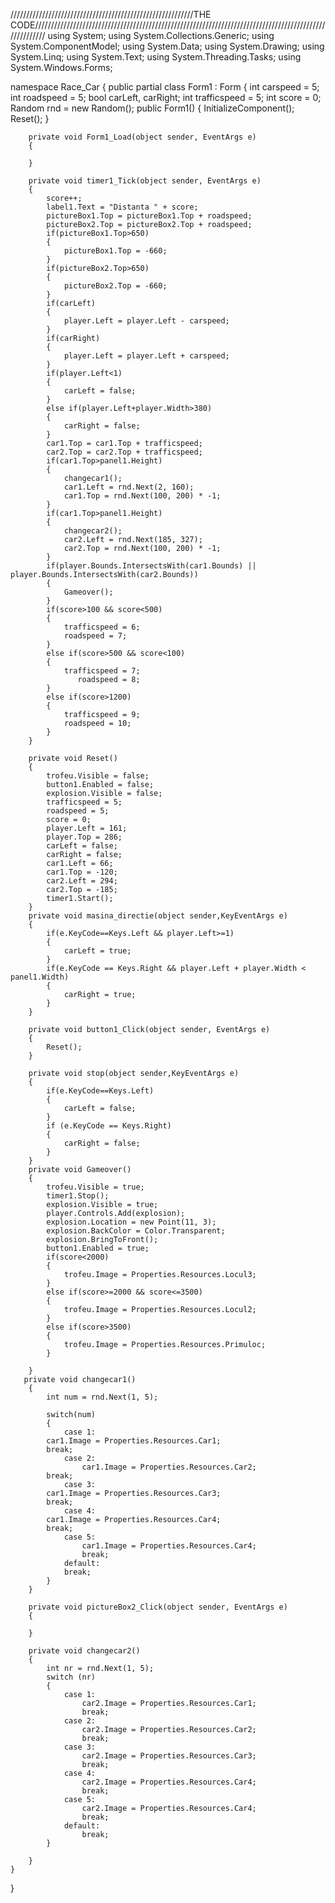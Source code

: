 //////////////////////////////////////////////////////////THE CODE///////////////////////////////////////////////////////////////////////////////////////////////////////
using System;
using System.Collections.Generic;
using System.ComponentModel;
using System.Data;
using System.Drawing;
using System.Linq;
using System.Text;
using System.Threading.Tasks;
using System.Windows.Forms;

namespace Race_Car
{
    public partial class Form1 : Form
    {
        int carspeed = 5;
        int roadspeed = 5;
        bool carLeft, carRight;
        int trafficspeed = 5;
        int score = 0;
        Random rnd = new Random();
        public Form1()
        {
            InitializeComponent();
            Reset();
        }

        private void Form1_Load(object sender, EventArgs e)
        {

        }

        private void timer1_Tick(object sender, EventArgs e)
        {
            score++;
            label1.Text = "Distanta " + score;
            pictureBox1.Top = pictureBox1.Top + roadspeed;
            pictureBox2.Top = pictureBox2.Top + roadspeed;
            if(pictureBox1.Top>650)
            {
                pictureBox1.Top = -660;
            }
            if(pictureBox2.Top>650)
            {
                pictureBox2.Top = -660;
            }
            if(carLeft)
            {
                player.Left = player.Left - carspeed;
            }
            if(carRight)
            {
                player.Left = player.Left + carspeed;
            }
            if(player.Left<1)
            {
                carLeft = false;
            }
            else if(player.Left+player.Width>380)
            {
                carRight = false;
            }
            car1.Top = car1.Top + trafficspeed;
            car2.Top = car2.Top + trafficspeed;
            if(car1.Top>panel1.Height)
            {
                changecar1();
                car1.Left = rnd.Next(2, 160);
                car1.Top = rnd.Next(100, 200) * -1;
            }
            if(car1.Top>panel1.Height)
            {
                changecar2();
                car2.Left = rnd.Next(185, 327);
                car2.Top = rnd.Next(100, 200) * -1;
            }
            if(player.Bounds.IntersectsWith(car1.Bounds) || player.Bounds.IntersectsWith(car2.Bounds))
            {
                Gameover();
            }
            if(score>100 && score<500)
            {
                trafficspeed = 6;
                roadspeed = 7;
            }
            else if(score>500 && score<100)
            {
                trafficspeed = 7;
                   roadspeed = 8;
            }
            else if(score>1200)
            {
                trafficspeed = 9;
                roadspeed = 10;
            }
        }

        private void Reset()
        {
            trofeu.Visible = false;
            button1.Enabled = false;
            explosion.Visible = false;
            trafficspeed = 5;
            roadspeed = 5;
            score = 0;
            player.Left = 161;
            player.Top = 286;
            carLeft = false;
            carRight = false;
            car1.Left = 66;
            car1.Top = -120;
            car2.Left = 294;
            car2.Top = -185;
            timer1.Start();
        }
        private void masina_directie(object sender,KeyEventArgs e)
        {
            if(e.KeyCode==Keys.Left && player.Left>=1)
            {
                carLeft = true;
            }
            if(e.KeyCode == Keys.Right && player.Left + player.Width < panel1.Width)
            {
                carRight = true;
            }
        }

        private void button1_Click(object sender, EventArgs e)
        {
            Reset();
        }

        private void stop(object sender,KeyEventArgs e)
        {
            if(e.KeyCode==Keys.Left)
            {
                carLeft = false;
            }
            if (e.KeyCode == Keys.Right)
            {
                carRight = false;
            }
        }
        private void Gameover()
        {
            trofeu.Visible = true;
            timer1.Stop();
            explosion.Visible = true;
            player.Controls.Add(explosion);
            explosion.Location = new Point(11, 3);
            explosion.BackColor = Color.Transparent;
            explosion.BringToFront();
            button1.Enabled = true;
            if(score<2000)
            {
                trofeu.Image = Properties.Resources.Locul3;
            }
            else if(score>=2000 && score<=3500)
            {
                trofeu.Image = Properties.Resources.Locul2;
            }
            else if(score>3500)
            {
                trofeu.Image = Properties.Resources.Primuloc;
            }
           
        }
       private void changecar1()
        {
            int num = rnd.Next(1, 5);

            switch(num)
            {
                case 1:
            car1.Image = Properties.Resources.Car1;
            break;
                case 2:
                    car1.Image = Properties.Resources.Car2;
            break;
                case 3:
            car1.Image = Properties.Resources.Car3;
            break;
                case 4:
            car1.Image = Properties.Resources.Car4;
            break;
                case 5:
                    car1.Image = Properties.Resources.Car4;
                    break;
                default:
                break;
            }
        }

        private void pictureBox2_Click(object sender, EventArgs e)
        {

        }

        private void changecar2()
        {
            int nr = rnd.Next(1, 5);
            switch (nr)
            {
                case 1:
                    car2.Image = Properties.Resources.Car1;
                    break;
                case 2:
                    car2.Image = Properties.Resources.Car2;
                    break;
                case 3:
                    car2.Image = Properties.Resources.Car3;
                    break;
                case 4:
                    car2.Image = Properties.Resources.Car4;
                    break;
                case 5:
                    car2.Image = Properties.Resources.Car4;
                    break;
                default:
                    break;
            }

        }
    }
}

